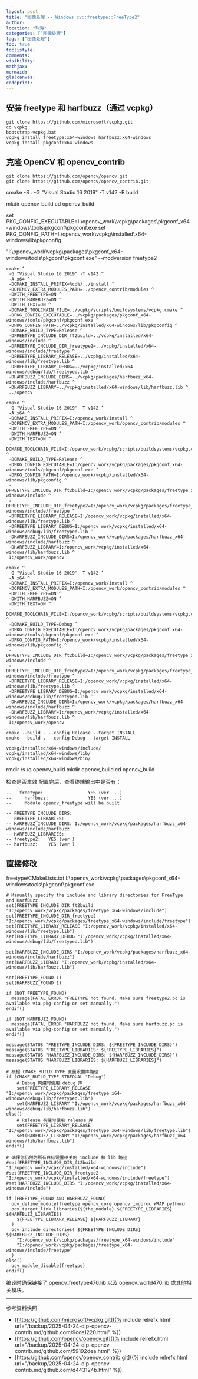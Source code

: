 ```yaml
---
layout: post
title: "图像处理 -- Windows cv::freetype::FreeType2"
author:
location: "珠海"
categories: ["图像处理"]
tags: ["图像处理"]
toc: true
toclistyle:
comments:
visibility:
mathjax:
mermaid:
glslcanvas:
codeprint:
---
```



## 安装 freetype 和 harfbuzz（通过 vcpkg）

```
git clone https://github.com/microsoft/vcpkg.git
cd vcpkg
bootstrap-vcpkg.bat
vcpkg install freetype:x64-windows harfbuzz:x64-windows
vcpkg install pkgconf:x64-windows
```


## 克隆 OpenCV 和 opencv_contrib

```
git clone https://github.com/opencv/opencv.git
git clone https://github.com/opencv/opencv_contrib.git
```

cmake -S . -G "Visual Studio 16 2019" -T v142 -B build

mkdir opencv_build
cd opencv_build

set PKG_CONFIG_EXECUTABLE=I:\opencv_work\vcpkg\packages\pkgconf_x64-windows\tools\pkgconf\pkgconf.exe
set PKG_CONFIG_PATH=I:\opencv_work\vcpkg\installed\x64-windows\lib\pkgconfig

"I:\opencv_work\vcpkg\packages\pkgconf_x64-windows\tools\pkgconf\pkgconf.exe" --modversion freetype2

```
cmake ^
 -G "Visual Studio 16 2019" -T v142 ^
 -A x64 ^
 -DCMAKE_INSTALL_PREFIX=%cd%/../install ^
 -DOPENCV_EXTRA_MODULES_PATH=../opencv_contrib/modules ^
 -DWITH_FREETYPE=ON ^
 -DWITH_HARFBUZZ=ON ^
 -DWITH_TEXT=ON ^
 -DCMAKE_TOOLCHAIN_FILE=../vcpkg/scripts/buildsystems/vcpkg.cmake ^
 -DPKG_CONFIG_EXECUTABLE=../vcpkg/packages/pkgconf_x64-windows/tools/pkgconf/pkgconf.exe ^
 -DPKG_CONFIG_PATH=../vcpkg/installed/x64-windows/lib/pkgconfig ^
 -DCMAKE_BUILD_TYPE=Release ^
 -DFREETYPE_INCLUDE_DIR_ft2build=../vcpkg/installed/x64-windows/include ^
 -DFREETYPE_INCLUDE_DIR_freetype2=../vcpkg/installed/x64-windows/include/freetype ^
 -DFREETYPE_LIBRARY_RELEASE=../vcpkg/installed/x64-windows/lib/freetype.lib ^
 -DFREETYPE_LIBRARY_DEBUG=../vcpkg/installed/x64-windows/debug/lib/freetyped.lib ^
 -DHARFBUZZ_INCLUDE_DIRS=../vcpkg/packages/harfbuzz_x64-windows/include/harfbuzz ^
 -DHARFBUZZ_LIBRARY=../vcpkg/installed/x64-windows/lib/harfbuzz.lib ^
 ../opencv

cmake ^
 -G "Visual Studio 16 2019" -T v142 ^
 -A x64 ^
 -DCMAKE_INSTALL_PREFIX=I:/opencv_work/install ^
 -DOPENCV_EXTRA_MODULES_PATH=I:/opencv_work/opencv_contrib/modules ^
 -DWITH_FREETYPE=ON ^
 -DWITH_HARFBUZZ=ON ^
 -DWITH_TEXT=ON ^
 -DCMAKE_TOOLCHAIN_FILE=I:/opencv_work/vcpkg/scripts/buildsystems/vcpkg.cmake ^
 -DCMAKE_BUILD_TYPE=Release ^
 -DPKG_CONFIG_EXECUTABLE=I:/opencv_work/vcpkg/packages/pkgconf_x64-windows/tools/pkgconf/pkgconf.exe ^
 -DPKG_CONFIG_PATH=I:/opencv_work/vcpkg/installed/x64-windows/lib/pkgconfig ^
 -DFREETYPE_INCLUDE_DIR_ft2build=I:/opencv_work/vcpkg/packages/freetype_x64-windows/include ^
 -DFREETYPE_INCLUDE_DIR_freetype2=I:/opencv_work/vcpkg/packages/freetype_x64-windows/include/freetype ^
 -DFREETYPE_LIBRARY_RELEASE=I:/opencv_work/vcpkg/installed/x64-windows/lib/freetype.lib ^
 -DFREETYPE_LIBRARY_DEBUG=I:/opencv_work/vcpkg/installed/x64-windows/debug/lib/freetyped.lib ^
 -DHARFBUZZ_INCLUDE_DIRS=I:/opencv_work/vcpkg/packages/harfbuzz_x64-windows/include/harfbuzz ^
 -DHARFBUZZ_LIBRARY=I:/opencv_work/vcpkg/installed/x64-windows/lib/harfbuzz.lib ^
 I:/opencv_work/opencv

cmake ^
 -G "Visual Studio 16 2019" -T v142 ^
 -A x64 ^
 -DCMAKE_INSTALL_PREFIX=I:/opencv_work/install ^
 -DOPENCV_EXTRA_MODULES_PATH=I:/opencv_work/opencv_contrib/modules ^
 -DWITH_FREETYPE=ON ^
 -DWITH_HARFBUZZ=ON ^
 -DWITH_TEXT=ON ^
 -DCMAKE_TOOLCHAIN_FILE=I:/opencv_work/vcpkg/scripts/buildsystems/vcpkg.cmake ^
 -DCMAKE_BUILD_TYPE=Debug ^
 -DPKG_CONFIG_EXECUTABLE=I:/opencv_work/vcpkg/packages/pkgconf_x64-windows/tools/pkgconf/pkgconf.exe ^
 -DPKG_CONFIG_PATH=I:/opencv_work/vcpkg/installed/x64-windows/lib/pkgconfig ^
 -DFREETYPE_INCLUDE_DIR_ft2build=I:/opencv_work/vcpkg/packages/freetype_x64-windows/include ^
 -DFREETYPE_INCLUDE_DIR_freetype2=I:/opencv_work/vcpkg/packages/freetype_x64-windows/include/freetype ^
 -DFREETYPE_LIBRARY_RELEASE=I:/opencv_work/vcpkg/installed/x64-windows/lib/freetype.lib ^
 -DFREETYPE_LIBRARY_DEBUG=I:/opencv_work/vcpkg/installed/x64-windows/debug/lib/freetyped.lib ^
 -DHARFBUZZ_INCLUDE_DIRS=I:/opencv_work/vcpkg/packages/harfbuzz_x64-windows/include/harfbuzz ^
 -DHARFBUZZ_LIBRARY=I:/opencv_work/vcpkg/installed/x64-windows/lib/harfbuzz.lib ^
 I:/opencv_work/opencv
```

```
cmake --build . --config Release --target INSTALL
cmake --build . --config Debug --target INSTALL
```

```
vcpkg/installed/x64-windows/include/
vcpkg/installed/x64-windows/lib/
vcpkg/installed/x64-windows/bin/
```

rmdir /s /q opencv_build
mkdir opencv_build
cd opencv_build

检查是否生效
配置完后，查看终端输出中是否有：
```
--   freetype:                 YES (ver ...)
--     harfbuzz:               YES (ver ...)
--     Module opencv_freetype will be built

-- FREETYPE_INCLUDE_DIRS:
-- FREETYPE_LIBRARIES:
-- HARFBUZZ_INCLUDE_DIRS: I:/opencv_work/vcpkg/packages/harfbuzz_x64-windows/include/harfbuzz
-- HARFBUZZ_LIBRARIES:
-- freetype2:   YES (ver )
-- harfbuzz:    YES (ver )
```


## 直接修改

freetype\CMakeLists.txt
I:\opencv_work\vcpkg\packages\pkgconf_x64-windows\tools\pkgconf\pkgconf.exe

```
# Manually specify the include and library directories for FreeType and HarfBuzz
set(FREETYPE_INCLUDE_DIR_ft2build "I:/opencv_work/vcpkg/packages/freetype_x64-windows/include")
set(FREETYPE_INCLUDE_DIR_freetype2 "I:/opencv_work/vcpkg/packages/freetype_x64-windows/include/freetype")
set(FREETYPE_LIBRARY_RELEASE "I:/opencv_work/vcpkg/installed/x64-windows/lib/freetype.lib")
set(FREETYPE_LIBRARY_DEBUG "I:/opencv_work/vcpkg/installed/x64-windows/debug/lib/freetyped.lib")

set(HARFBUZZ_INCLUDE_DIRS "I:/opencv_work/vcpkg/packages/harfbuzz_x64-windows/include/harfbuzz")
set(HARFBUZZ_LIBRARY "I:/opencv_work/vcpkg/installed/x64-windows/lib/harfbuzz.lib")

set(FREETYPE_FOUND 1)
set(HARFBUZZ_FOUND 1)

if (NOT FREETYPE_FOUND)
  message(FATAL_ERROR "FREETYPE not found. Make sure freetype2.pc is available via pkg-config or set manually.")
endif()

if (NOT HARFBUZZ_FOUND)
  message(FATAL_ERROR "HARFBUZZ not found. Make sure harfbuzz.pc is available via pkg-config or set manually.")
endif()

message(STATUS "FREETYPE_INCLUDE_DIRS: ${FREETYPE_INCLUDE_DIRS}")
message(STATUS "FREETYPE_LIBRARIES: ${FREETYPE_LIBRARIES}")
message(STATUS "HARFBUZZ_INCLUDE_DIRS: ${HARFBUZZ_INCLUDE_DIRS}")
message(STATUS "HARFBUZZ_LIBRARIES: ${HARFBUZZ_LIBRARIES}")
```

```
# 根据 CMAKE_BUILD_TYPE 变量设置库路径
if (CMAKE_BUILD_TYPE STREQUAL "Debug")
    # Debug 构建时使用 debug 库
    set(FREETYPE_LIBRARY_RELEASE "I:/opencv_work/vcpkg/packages/freetype_x64-windows/debug/lib/freetyped.lib")
    set(HARFBUZZ_LIBRARY "I:/opencv_work/vcpkg/packages/harfbuzz_x64-windows/debug/lib/harfbuzz.lib")
else()
    # Release 构建时使用 release 库
    set(FREETYPE_LIBRARY_RELEASE "I:/opencv_work/vcpkg/packages/freetype_x64-windows/lib/freetype.lib")
    set(HARFBUZZ_LIBRARY "I:/opencv_work/vcpkg/packages/harfbuzz_x64-windows/lib/harfbuzz.lib")
endif()

# 确保你仍然为所有目标设置相关的 include 和 lib 路径
#set(FREETYPE_INCLUDE_DIR_ft2build "I:/opencv_work/vcpkg/installed/x64-windows/include")
#set(FREETYPE_INCLUDE_DIR_freetype2 "I:/opencv_work/vcpkg/installed/x64-windows/include/freetype")
#set(HARFBUZZ_INCLUDE_DIRS "I:/opencv_work/vcpkg/installed/x64-windows/include")

if (FREETYPE_FOUND AND HARFBUZZ_FOUND)
  ocv_define_module(freetype opencv_core opencv_imgproc WRAP python)
  ocv_target_link_libraries(${the_module} ${FREETYPE_LIBRARIES} ${HARFBUZZ_LIBRARIES}
    ${FREETYPE_LIBRARY_RELEASE} ${HARFBUZZ_LIBRARY}
  )
  ocv_include_directories( ${FREETYPE_INCLUDE_DIRS} ${HARFBUZZ_INCLUDE_DIRS}
    "I:/opencv_work/vcpkg/packages/freetype_x64-windows/include"
    "I:/opencv_work/vcpkg/packages/freetype_x64-windows/include/freetype"
  )
else()
  ocv_module_disable(freetype)
endif()
```

编译时确保链接了 opencv_freetype470.lib 以及 opencv_world470.lib 或其他相关模块。



<hr class='reviewline'/>
<p class='reviewtip'><script type='text/javascript' src='{% include relref.html url="/assets/reviewjs/blogs/2025-04-24-dip-opencv-contrib.md.js" %}'></script></p>
<font class='ref_snapshot'>参考资料快照</font>

- [https://github.com/microsoft/vcpkg.git]({% include relrefx.html url="/backup/2025-04-24-dip-opencv-contrib.md/github.com/9cce1220.html" %})
- [https://github.com/opencv/opencv.git]({% include relrefx.html url="/backup/2025-04-24-dip-opencv-contrib.md/github.com/59192dea.html" %})
- [https://github.com/opencv/opencv_contrib.git]({% include relrefx.html url="/backup/2025-04-24-dip-opencv-contrib.md/github.com/d443124b.html" %})
